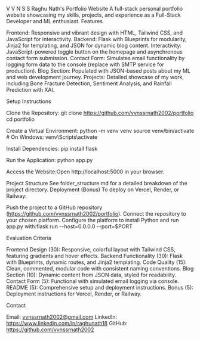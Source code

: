 V V N S S Raghu Nath's Portfolio Website
A full-stack personal portfolio website showcasing my skills, projects, and experience as a Full-Stack Developer and ML enthusiast.
Features

Frontend: Responsive and vibrant design with HTML, Tailwind CSS, and JavaScript for interactivity.
Backend: Flask with Blueprints for modularity, Jinja2 for templating, and JSON for dynamic blog content.
Interactivity: JavaScript-powered toggle button on the homepage and asynchronous contact form submission.
Contact Form: Simulates email functionality by logging form data to the console (replace with SMTP service for production).
Blog Section: Populated with JSON-based posts about my ML and web development journey.
Projects: Detailed showcase of my work, including Bone Fracture Detection, Sentiment Analysis, and Rainfall Prediction with XAI.

Setup Instructions

Clone the Repository:
git clone https://github.com/vvnssrnath2002/portfolio
cd portfolio


Create a Virtual Environment:
python -m venv venv
source venv/bin/activate  # On Windows: venv\Scripts\activate


Install Dependencies:
pip install flask


Run the Application:
python app.py


Access the Website:Open http://localhost:5000 in your browser.


Project Structure
See folder_structure.md for a detailed breakdown of the project directory.
Deployment (Bonus)
To deploy on Vercel, Render, or Railway:

Push the project to a GitHub repository (https://github.com/vvnssrnath2002/portfolio).
Connect the repository to your chosen platform.
Configure the platform to install Python and run app.py with:flask run --host=0.0.0.0 --port=$PORT



Evaluation Criteria

Frontend Design (30): Responsive, colorful layout with Tailwind CSS, featuring gradients and hover effects.
Backend Functionality (30): Flask with Blueprints, dynamic routes, and Jinja2 templating.
Code Quality (15): Clean, commented, modular code with consistent naming conventions.
Blog Section (10): Dynamic content from JSON data, styled for readability.
Contact Form (5): Functional with simulated email logging via console.
README (5): Comprehensive setup and deployment instructions.
Bonus (5): Deployment instructions for Vercel, Render, or Railway.

Contact

Email: vvnssrnath2002@gmail.com
LinkedIn: https://www.linkedin.com/in/raghunath18
GitHub: https://github.com/vvnssrnath2002
